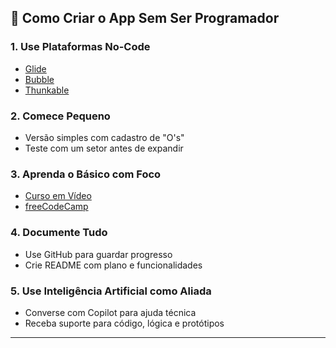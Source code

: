 ## 🧠 Como Criar o App Sem Ser Programador

### 1. Use Plataformas No-Code
- [Glide](https://www.glideapps.com)
- [Bubble](https://bubble.io)
- [Thunkable](https://thunkable.com)

### 2. Comece Pequeno
- Versão simples com cadastro de "O's"
- Teste com um setor antes de expandir

### 3. Aprenda o Básico com Foco
- [Curso em Vídeo](https://www.cursoemvideo.com)
- [freeCodeCamp](https://www.freecodecamp.org)

### 4. Documente Tudo
- Use GitHub para guardar progresso
- Crie README com plano e funcionalidades

### 5. Use Inteligência Artificial como Aliada
- Converse com Copilot para ajuda técnica
- Receba suporte para código, lógica e protótipos

---
